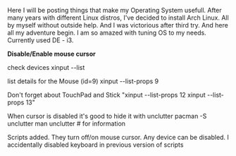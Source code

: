 Here I will be posting things that make my Operating System usefull.
After many years with different Linux distros, I've decided to install Arch Linux.
All by myself without outside help. And I was victorious after third try.
And here all my adventure begin. I am so amazed with tuning OS to my needs.
Currently used DE - i3.


**Disable/Enable mouse cursor**

check devices
xinput --list

list details for the Mouse (id=9)
xinput --list-props 9

Don't forget about TouchPad and Stick
"xinput --list-props 12
xinput --list-props 13"


When cursor is disabled it's good to hide it with unclutter
pacman -S unclutter
man unclutter # for information

Scripts added. They turn off/on mouse cursor. 
Any device can be disabled. I accidentally disabled keyboard in previous version of scripts
